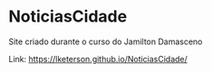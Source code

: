 # NoticiasCidade
 Site criado durante o curso do Jamilton Damasceno


Link: <a>https://lketerson.github.io/NoticiasCidade/</a>